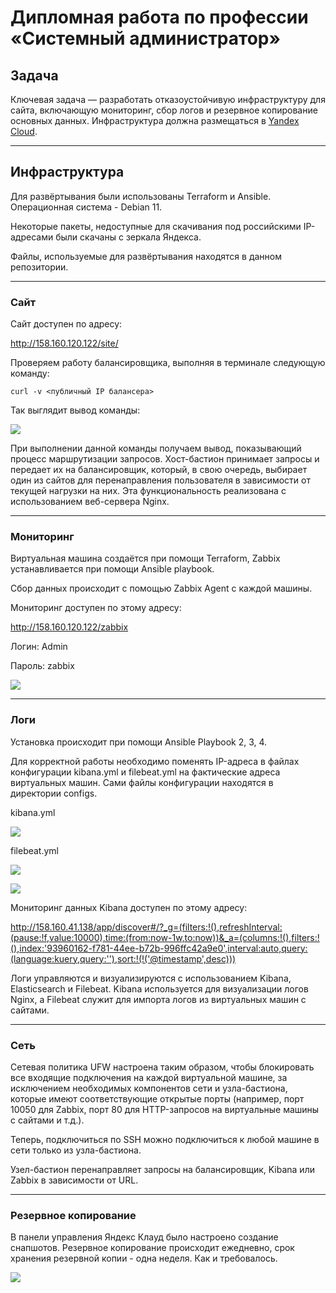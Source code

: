 #  Дипломная работа по профессии «Системный администратор»

## Задача
Ключевая задача — разработать отказоустойчивую инфраструктуру для сайта, включающую мониторинг, сбор логов и резервное копирование основных данных. Инфраструктура должна размещаться в [Yandex Cloud](https://cloud.yandex.com/).

---

## Инфраструктура
Для развёртывания были использованы Terraform и Ansible. Операционная система - Debian 11.

Некоторые пакеты, недоступные для скачивания под российскими IP-адресами были скачаны с зеркала Яндекса.

Файлы, используемые для развёртывания находятся в данном репозитории.

---

### Сайт
Сайт доступен по адресу:

http://158.160.120.122/site/

Проверяем работу балансировщика, выполняя в терминале следующую команду:

`curl -v <публичный IP балансера>`

Так выглядит вывод команды:

![](./images/balancer_output.png)

При выполнении данной команды получаем вывод, показывающий процесс маршрутизации запросов. Хост-бастион принимает запросы и передает их на балансировщик, который, в свою очередь, выбирает один из сайтов для перенаправления пользователя в зависимости от текущей нагрузки на них. Эта функциональность реализована с использованием веб-сервера Nginx.

---

### Мониторинг
Виртуальная машина создаётся при помощи Terraform, Zabbix устанавливается при помощи Ansible playbook.

Сбор данных происходит с помощью Zabbix Agent с каждой машины.

Мониторинг доступен по этому адресу:

http://158.160.120.122/zabbix

Логин: Admin

Пароль: zabbix

![](./images/zabbix_monitor.png)

---

### Логи
Установка происходит при помощи Ansible Playbook 2, 3, 4.

Для корректной работы необходимо поменять IP-адреса в файлах конфигурации kibana.yml и filebeat.yml на фактические адреса виртуальных машин. Сами файлы конфигурации находятся в директории configs.

kibana.yml

![](./images/kibana_address_to_edit.png)

filebeat.yml

![](./images/filebeat_address_to_edit_1.png)

![](./images/filebeat_address_to_edit_2.png)

Мониторинг данных Kibana доступен по этому адресу:

http://158.160.41.138/app/discover#/?_g=(filters:!(),refreshInterval:(pause:!f,value:10000),time:(from:now-1w,to:now))&_a=(columns:!(),filters:!(),index:'93960162-f781-44ee-b72b-996ffc42a9e0',interval:auto,query:(language:kuery,query:''),sort:!(!('@timestamp',desc)))

Логи управляются и визуализируются с использованием Kibana, Elasticsearch и Filebeat. Kibana используется для визуализации логов Nginx, а Filebeat служит для импорта логов из виртуальных машин с сайтами.

---

### Сеть
Сетевая политика UFW настроена таким образом, чтобы блокировать все входящие подключения на каждой виртуальной машине, за исключением необходимых компонентов сети и узла-бастиона, которые имеют соответствующие открытые порты (например, порт 10050 для Zabbix, порт 80 для HTTP-запросов на виртуальные машины с сайтами и т.д.).

Теперь, подключиться по SSH можно подключиться к любой машине в сети только из узла-бастиона.

Узел-бастион перенаправляет запросы на балансировщик, Kibana или Zabbix в зависимости от URL.

---

### Резервное копирование
В панели управления Яндекс Клауд было настроено создание снапшотов. Резервное копирование происходит ежедневно, срок хранения резервной копии - одна неделя. Как и требовалось.

![](./images/image.png)
